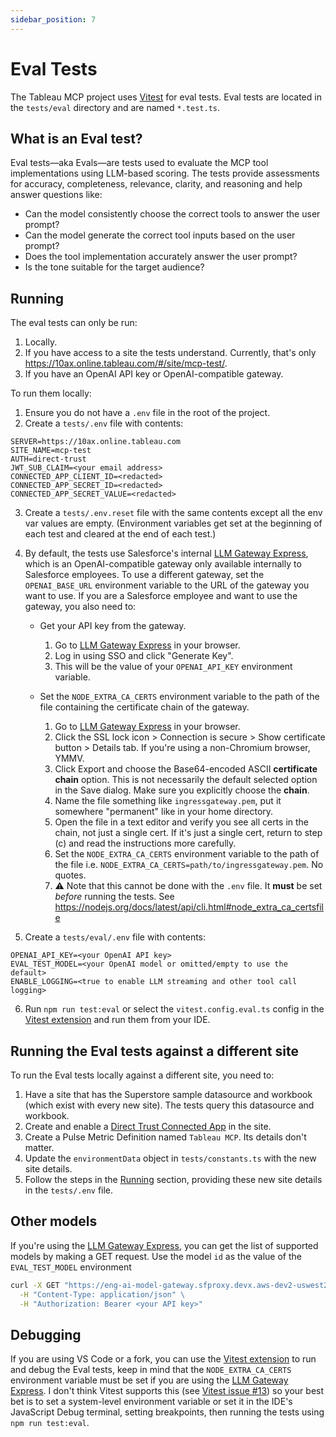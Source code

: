 ```yaml
---
sidebar_position: 7
---
```


# Eval Tests

The Tableau MCP project uses [Vitest][vitest] for eval tests. Eval tests are located in the
`tests/eval` directory and are named `*.test.ts`.

## What is an Eval test?

Eval tests—aka Evals—are tests used to evaluate the MCP tool implementations using LLM-based
scoring. The tests provide assessments for accuracy, completeness, relevance, clarity, and reasoning
and help answer questions like:

- Can the model consistently choose the correct tools to answer the user prompt?
- Can the model generate the correct tool inputs based on the user prompt?
- Does the tool implementation accurately answer the user prompt?
- Is the tone suitable for the target audience?

## Running

The eval tests can only be run:

1. Locally.
2. If you have access to a site the tests understand. Currently, that's only
   https://10ax.online.tableau.com/#/site/mcp-test/.
3. If you have an OpenAI API key or OpenAI-compatible gateway.

To run them locally:

1. Ensure you do not have a `.env` file in the root of the project.
2. Create a `tests/.env` file with contents:

```
SERVER=https://10ax.online.tableau.com
SITE_NAME=mcp-test
AUTH=direct-trust
JWT_SUB_CLAIM=<your email address>
CONNECTED_APP_CLIENT_ID=<redacted>
CONNECTED_APP_SECRET_ID=<redacted>
CONNECTED_APP_SECRET_VALUE=<redacted>
```

3. Create a `tests/.env.reset` file with the same contents except all the env var values are empty.
   (Environment variables get set at the beginning of each test and cleared at the end of each
   test.)

4. By default, the tests use Salesforce's internal [LLM Gateway Express][llm-gateway-express], which
   is an OpenAI-compatible gateway only available internally to Salesforce employees. To use a
   different gateway, set the `OPENAI_BASE_URL` environment variable to the URL of the gateway you
   want to use. If you are a Salesforce employee and want to use the gateway, you also need to:

   - Get your API key from the gateway.

     1. Go to [LLM Gateway Express][llm-gateway-express] in your browser.
     2. Log in using SSO and click "Generate Key".
     3. This will be the value of your `OPENAI_API_KEY` environment variable.

   - Set the `NODE_EXTRA_CA_CERTS` environment variable to the path of the file containing the
     certificate chain of the gateway.

     1. Go to [LLM Gateway Express][llm-gateway-express] in your browser.
     2. Click the SSL lock icon > Connection is secure > Show certificate button > Details tab. If
        you're using a non-Chromium browser, YMMV.
     3. Click Export and choose the Base64-encoded ASCII **certificate chain** option. This is not
        necessarily the default selected option in the Save dialog. Make sure you explicitly choose
        the **chain**.
     4. Name the file something like `ingressgateway.pem`, put it somewhere "permanent" like in your
        home directory.
     5. Open the file in a text editor and verify you see all certs in the chain, not just a single
        cert. If it's just a single cert, return to step (c) and read the instructions more
        carefully.
     6. Set the `NODE_EXTRA_CA_CERTS` environment variable to the path of the file i.e.
        `NODE_EXTRA_CA_CERTS=path/to/ingressgateway.pem`. No quotes.
     7. ⚠️ Note that this cannot be done with the `.env` file. It **must** be set _before_ running
        the tests. See https://nodejs.org/docs/latest/api/cli.html#node_extra_ca_certsfile

5. Create a `tests/eval/.env` file with contents:

```
OPENAI_API_KEY=<your OpenAI API key>
EVAL_TEST_MODEL=<your OpenAI model or omitted/empty to use the default>
ENABLE_LOGGING=<true to enable LLM streaming and other tool call logging>
```

6. Run `npm run test:eval` or select the `vitest.config.eval.ts` config in the [Vitest
   extension][vitest.explorer] and run them from your IDE.

## Running the Eval tests against a different site

To run the Eval tests locally against a different site, you need to:

1. Have a site that has the Superstore sample datasource and workbook (which exist with every new
   site). The tests query this datasource and workbook.
2. Create and enable a [Direct Trust Connected App][connected-app] in the site.
3. Create a Pulse Metric Definition named `Tableau MCP`. Its details don't matter.
4. Update the `environmentData` object in `tests/constants.ts` with the new site details.
5. Follow the steps in the [Running](#running) section, providing these new site details in the
   `tests/.env` file.

## Other models

If you're using the [LLM Gateway Express][llm-gateway-express], you can get the list of supported
models by making a GET request. Use the model `id` as the value of the `EVAL_TEST_MODEL` environment

```cmd
curl -X GET "https://eng-ai-model-gateway.sfproxy.devx.aws-dev2-uswest2.aws.sfdc.cl/v1/models" \
  -H "Content-Type: application/json" \
  -H "Authorization: Bearer <your API key>"
```

## Debugging

If you are using VS Code or a fork, you can use the [Vitest extension][vitest.explorer] to run and
debug the Eval tests, keep in mind that the `NODE_EXTRA_CA_CERTS` environment variable must be set
if you are using the [LLM Gateway Express][llm-gateway-express]. I don't think Vitest supports this
(see [Vitest issue #13](https://github.com/rluvaton/vitest-vs-code-plugin/issues/13)) so your best
bet is to set a system-level environment variable or set it in the IDE's JavaScript Debug terminal,
setting breakpoints, then running the tests using `npm run test:eval`.

[vitest.explorer]: https://marketplace.visualstudio.com/items?itemName=vitest.explorer
[vitest]: https://vitest.dev/
[connected-app]: https://help.tableau.com/current/server/en-us/connected_apps_direct.htm
[llm-gateway-express]: https://eng-ai-model-gateway.sfproxy.devx.aws-dev2-uswest2.aws.sfdc.cl
